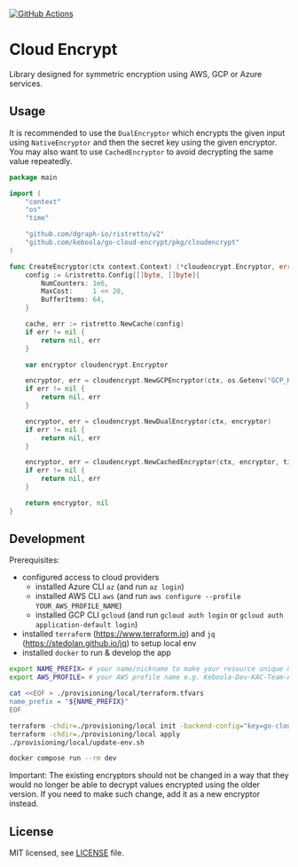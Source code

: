[![GitHub Actions](https://github.com/keboola/go-cloud-encrypt/actions/workflows/push.yml/badge.svg)](https://github.com/keboola/go-cloud-encrypt/actions/workflows/push.yml)

# Cloud Encrypt

Library designed for symmetric encryption using AWS, GCP or Azure services.

## Usage

It is recommended to use the `DualEncryptor` which encrypts the given input using `NativeEncryptor` and then the secret
key using the given encryptor. You may also want to use `CachedEncryptor` to avoid decrypting the same value repeatedly.

```go
package main

import (
	"context"
	"os"
	"time"

	"github.com/dgraph-io/ristretto/v2"
	"github.com/keboola/go-cloud-encrypt/pkg/cloudencrypt"
)

func CreateEncryptor(ctx context.Context) (*cloudencrypt.Encryptor, error) {
	config := &ristretto.Config[[]byte, []byte]{
		NumCounters: 1e6,
		MaxCost:     1 << 20,
		BufferItems: 64,
	}

	cache, err := ristretto.NewCache(config)
	if err != nil {
		return nil, err
	}

	var encryptor cloudencrypt.Encryptor

	encryptor, err = cloudencrypt.NewGCPEncryptor(ctx, os.Getenv("GCP_KMS_KEY_ID"))
	if err != nil {
		return nil, err
	}

	encryptor, err = cloudencrypt.NewDualEncryptor(ctx, encryptor)
	if err != nil {
		return nil, err
	}

	encryptor, err = cloudencrypt.NewCachedEncryptor(ctx, encryptor, time.Hour, cache)
	if err != nil {
		return nil, err
	}

	return encryptor, nil
}
```

## Development

Prerequisites:
* configured access to cloud providers
    * installed Azure CLI `az` (and run `az login`)
    * installed AWS CLI `aws` (and run `aws configure --profile YOUR_AWS_PROFILE_NAME`)
    * installed GCP CLI `gcloud` (and run `gcloud auth login` or `gcloud auth application-default login`)
* installed `terraform` (https://www.terraform.io) and `jq` (https://stedolan.github.io/jq) to setup local env
* installed `docker` to run & develop the app

```bash
export NAME_PREFIX= # your name/nickname to make your resource unique & recognizable
export AWS_PROFILE= # your AWS profile name e.g. Keboola-Dev-KAC-Team-AWSAdministratorAccess

cat <<EOF > ./provisioning/local/terraform.tfvars
name_prefix = "${NAME_PREFIX}"
EOF

terraform -chdir=./provisioning/local init -backend-config="key=go-cloud-encrypt/${NAME_PREFIX}.tfstate"
terraform -chdir=./provisioning/local apply
./provisioning/local/update-env.sh

docker compose run --rm dev
```

Important: The existing encryptors should not be changed in a way that they would no longer be able to decrypt values
encrypted using the older version. If you need to make such change, add it as a new encryptor instead.

## License

MIT licensed, see [LICENSE](./LICENSE) file.
